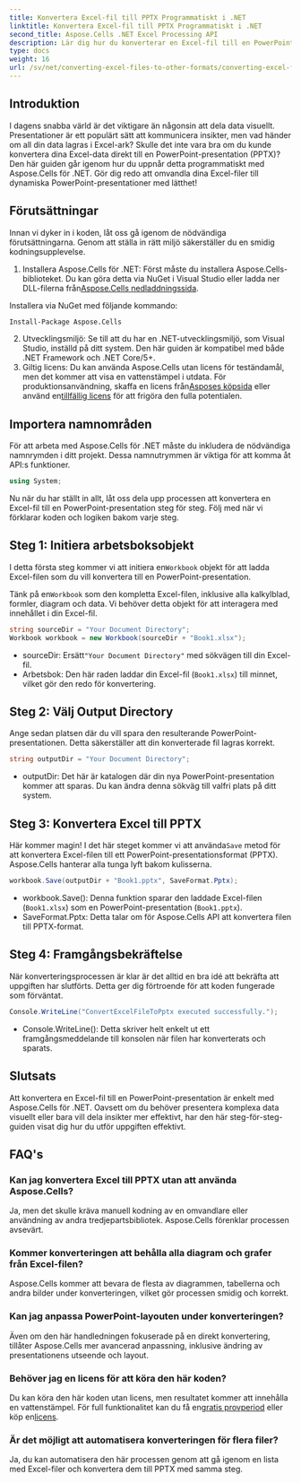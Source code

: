 ```yaml
---
title: Konvertera Excel-fil till PPTX Programmatiskt i .NET
linktitle: Konvertera Excel-fil till PPTX Programmatiskt i .NET
second_title: Aspose.Cells .NET Excel Processing API
description: Lär dig hur du konverterar en Excel-fil till en PowerPoint-presentation (PPTX) programmatiskt med Aspose.Cells för .NET med denna steg-för-steg-guide.
type: docs
weight: 16
url: /sv/net/converting-excel-files-to-other-formats/converting-excel-file-to-pptx/
---
```

## Introduktion

I dagens snabba värld är det viktigare än någonsin att dela data visuellt. Presentationer är ett populärt sätt att kommunicera insikter, men vad händer om all din data lagras i Excel-ark? Skulle det inte vara bra om du kunde konvertera dina Excel-data direkt till en PowerPoint-presentation (PPTX)? Den här guiden går igenom hur du uppnår detta programmatiskt med Aspose.Cells för .NET. Gör dig redo att omvandla dina Excel-filer till dynamiska PowerPoint-presentationer med lätthet!

## Förutsättningar

Innan vi dyker in i koden, låt oss gå igenom de nödvändiga förutsättningarna. Genom att ställa in rätt miljö säkerställer du en smidig kodningsupplevelse.

1. Installera Aspose.Cells för .NET: Först måste du installera Aspose.Cells-biblioteket. Du kan göra detta via NuGet i Visual Studio eller ladda ner DLL-filerna från[Aspose.Cells nedladdningssida](https://releases.aspose.com/cells/net/).

Installera via NuGet med följande kommando:
```bash
Install-Package Aspose.Cells
```
2. Utvecklingsmiljö: Se till att du har en .NET-utvecklingsmiljö, som Visual Studio, inställd på ditt system. Den här guiden är kompatibel med både .NET Framework och .NET Core/5+.
3.  Giltig licens: Du kan använda Aspose.Cells utan licens för teständamål, men det kommer att visa en vattenstämpel i utdata. För produktionsanvändning, skaffa en licens från[Asposes köpsida](https://purchase.aspose.com/buy) eller använd en[tillfällig licens](https://purchase.aspose.com/temporary-license/) för att frigöra den fulla potentialen.

## Importera namnområden

För att arbeta med Aspose.Cells för .NET måste du inkludera de nödvändiga namnrymden i ditt projekt. Dessa namnutrymmen är viktiga för att komma åt API:s funktioner.

```csharp
using System;
```

Nu när du har ställt in allt, låt oss dela upp processen att konvertera en Excel-fil till en PowerPoint-presentation steg för steg. Följ med när vi förklarar koden och logiken bakom varje steg.

## Steg 1: Initiera arbetsboksobjekt

 I detta första steg kommer vi att initiera en`Workbook` objekt för att ladda Excel-filen som du vill konvertera till en PowerPoint-presentation.

 Tänk på en`Workbook` som den kompletta Excel-filen, inklusive alla kalkylblad, formler, diagram och data. Vi behöver detta objekt för att interagera med innehållet i din Excel-fil.

```csharp
string sourceDir = "Your Document Directory";
Workbook workbook = new Workbook(sourceDir + "Book1.xlsx");
```

-  sourceDir: Ersätt`"Your Document Directory"` med sökvägen till din Excel-fil.
- Arbetsbok: Den här raden laddar din Excel-fil (`Book1.xlsx`) till minnet, vilket gör den redo för konvertering.

## Steg 2: Välj Output Directory

Ange sedan platsen där du vill spara den resulterande PowerPoint-presentationen. Detta säkerställer att din konverterade fil lagras korrekt.

```csharp
string outputDir = "Your Document Directory";
```

- outputDir: Det här är katalogen där din nya PowerPoint-presentation kommer att sparas. Du kan ändra denna sökväg till valfri plats på ditt system.

## Steg 3: Konvertera Excel till PPTX

 Här kommer magin! I det här steget kommer vi att använda`Save` metod för att konvertera Excel-filen till ett PowerPoint-presentationsformat (PPTX). Aspose.Cells hanterar alla tunga lyft bakom kulisserna.

```csharp
workbook.Save(outputDir + "Book1.pptx", SaveFormat.Pptx);
```

- workbook.Save(): Denna funktion sparar den laddade Excel-filen (`Book1.xlsx`) som en PowerPoint-presentation (`Book1.pptx`).
- SaveFormat.Pptx: Detta talar om för Aspose.Cells API att konvertera filen till PPTX-format.

## Steg 4: Framgångsbekräftelse

När konverteringsprocessen är klar är det alltid en bra idé att bekräfta att uppgiften har slutförts. Detta ger dig förtroende för att koden fungerade som förväntat.

```csharp
Console.WriteLine("ConvertExcelFileToPptx executed successfully.");
```

- Console.WriteLine(): Detta skriver helt enkelt ut ett framgångsmeddelande till konsolen när filen har konverterats och sparats.

## Slutsats

Att konvertera en Excel-fil till en PowerPoint-presentation är enkelt med Aspose.Cells för .NET. Oavsett om du behöver presentera komplexa data visuellt eller bara vill dela insikter mer effektivt, har den här steg-för-steg-guiden visat dig hur du utför uppgiften effektivt.

## FAQ's

### Kan jag konvertera Excel till PPTX utan att använda Aspose.Cells?
Ja, men det skulle kräva manuell kodning av en omvandlare eller användning av andra tredjepartsbibliotek. Aspose.Cells förenklar processen avsevärt.

### Kommer konverteringen att behålla alla diagram och grafer från Excel-filen?
Aspose.Cells kommer att bevara de flesta av diagrammen, tabellerna och andra bilder under konverteringen, vilket gör processen smidig och korrekt.

### Kan jag anpassa PowerPoint-layouten under konverteringen?
Även om den här handledningen fokuserade på en direkt konvertering, tillåter Aspose.Cells mer avancerad anpassning, inklusive ändring av presentationens utseende och layout.

### Behöver jag en licens för att köra den här koden?
Du kan köra den här koden utan licens, men resultatet kommer att innehålla en vattenstämpel. För full funktionalitet kan du få en[gratis provperiod](https://releases.aspose.com/) eller köp en[licens](https://purchase.aspose.com/buy).

### Är det möjligt att automatisera konverteringen för flera filer?
Ja, du kan automatisera den här processen genom att gå igenom en lista med Excel-filer och konvertera dem till PPTX med samma steg.